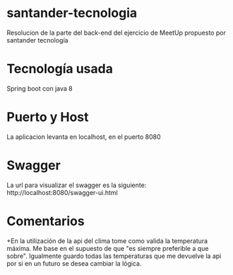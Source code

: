 # santander-tecnologia
Resolucion de la parte del back-end del ejercicio de MeetUp propuesto por santander tecnología

# Tecnología usada
Spring boot con java 8

# Puerto y Host
La aplicacion levanta en localhost, en el puerto 8080

# Swagger
La url para visualizar el swagger es la siguiente: http://localhost:8080/swagger-ui.html

# Comentarios
+En la utilización de la api del clima tome como valida la temperatura máxima. Me base en el supuesto de que "es siempre preferible a que sobre". Igualmente guardo todas las temperaturas que me devuelve la api por si en un futuro se desea cambiar la lógica.
